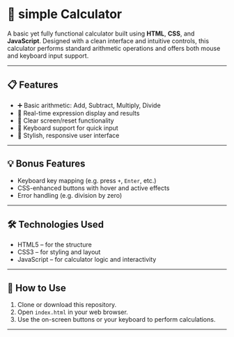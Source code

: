 # 🔢 simple Calculator

A basic yet fully functional calculator built using **HTML**, **CSS**, and **JavaScript**. Designed with a clean interface and intuitive controls, this calculator performs standard arithmetic operations and offers both mouse and keyboard input support.

---

## 📋 Features

- ➕ Basic arithmetic: Add, Subtract, Multiply, Divide
- 🧮 Real-time expression display and results
- 🧼 Clear screen/reset functionality
- 🎹 Keyboard support for quick input
- 🎨 Stylish, responsive user interface

---

## 💡 Bonus Features

- Keyboard key mapping (e.g. press `+`, `Enter`, etc.)
- CSS-enhanced buttons with hover and active effects
- Error handling (e.g. division by zero)

---

## 🛠 Technologies Used

- HTML5 – for the structure  
- CSS3 – for styling and layout  
- JavaScript – for calculator logic and interactivity

---

## 📂 How to Use

1. Clone or download this repository.
2. Open `index.html` in your web browser.
3. Use the on-screen buttons or your keyboard to perform calculations.

---


